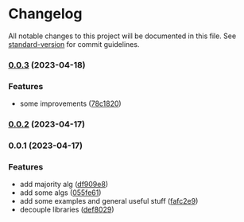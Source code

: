 # Changelog

All notable changes to this project will be documented in this file. See [standard-version](https://github.com/conventional-changelog/standard-version) for commit guidelines.

### [0.0.3](https://github.com/golota60/fixelart/compare/v0.0.2...v0.0.3) (2023-04-18)


### Features

* some improvements ([78c1820](https://github.com/golota60/fixelart/commit/78c1820741606d82577a160a979df6b9a5880870))

### [0.0.2](https://github.com/golota60/fixelart/compare/v0.0.1...v0.0.2) (2023-04-17)

### 0.0.1 (2023-04-17)


### Features

* add majority alg ([df909e8](https://github.com/golota60/fixelart/commit/df909e80913f0facfbef77033d04b927b2fecfe4))
* add some algs ([055fe61](https://github.com/golota60/fixelart/commit/055fe61e10b6607bf6fa7ac280b3f20791d9b2b7))
* add some examples and general useful stuff ([fafc2e9](https://github.com/golota60/fixelart/commit/fafc2e9684b95cd826d3a33e30ed6294554c26d8))
* decouple libraries ([def8029](https://github.com/golota60/fixelart/commit/def8029fc3b0b4d5d09b75cccd1af3408b24424b))
